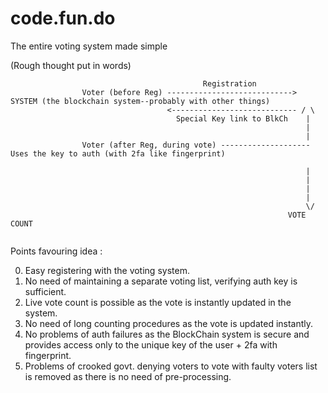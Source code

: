 # code.fun.do


The entire voting system made simple


(Rough thought put in words)


```
                                           Registration
                Voter (before Reg) ----------------------------> SYSTEM (the blockchain system--probably with other things)
                                   <---------------------------- / \
                                     Special Key link to BlkCh    |
                                                                  |
                                                                  |
                Voter (after Reg, during vote) -------------------- Uses the key to auth (with 2fa like fingerprint)

                                                                  |                     
                                                                  |
                                                                  |
                                                                  |
                                                                  \/
                                                              VOTE COUNT
                                                              
```

Points favouring idea :

0. Easy registering with the voting system.
1. No need of maintaining a separate voting list, verifying auth key is sufficient.
2. Live vote count is possible as the vote is instantly updated in the system.
3. No need of long counting procedures as the vote is updated instantly.
4. No problems of auth failures as the BlockChain system is secure and provides access only to the unique key of the user + 2fa with fingerprint.
5. Problems of crooked govt. denying voters to vote with faulty voters list is removed as there is no need of pre-processing.
